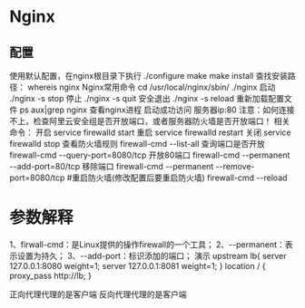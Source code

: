 # Nginx
## 配置
使用默认配置，在nginx根目录下执行
./configure
make
make install
查找安装路径： whereis nginx
Nginx常用命令
cd /usr/local/nginx/sbin/
./nginx  启动
./nginx -s stop  停止
./nginx -s quit  安全退出
./nginx -s reload  重新加载配置文件
ps aux|grep nginx  查看nginx进程
启动成功访问 服务器ip:80
注意：如何连接不上，检查阿里云安全组是否开放端口，或者服务器防火墙是否开放端口！
相关命令：
 开启
service firewalld start
 重启
service firewalld restart
 关闭
service firewalld stop
查看防火墙规则
firewall-cmd --list-all
查询端口是否开放
firewall-cmd --query-port=8080/tcp
开放80端口
firewall-cmd --permanent --add-port=80/tcp
移除端口
firewall-cmd --permanent --remove-port=8080/tcp
#重启防火墙(修改配置后要重启防火墙)
firewall-cmd --reload
# 参数解释
1、firwall-cmd：是Linux提供的操作firewall的一个工具；
2、--permanent：表示设置为持久；
3、--add-port：标识添加的端口；
演示
upstream lb{
    server 127.0.0.1:8080 weight=1;
    server 127.0.0.1:8081 weight=1;
}
location / {
    proxy_pass http://lb;
}

正向代理代理的是客户端
反向代理代理的是客户端